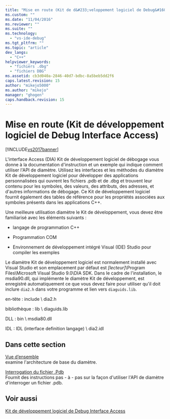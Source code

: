 ```yaml
---
title: "Mise en route (Kit de d&#233;veloppement logiciel de Debug&#160;Interface&#160;Access) | Microsoft Docs"
ms.custom: ""
ms.date: "11/04/2016"
ms.reviewer: ""
ms.suite: ""
ms.technology: 
  - "vs-ide-debug"
ms.tgt_pltfrm: ""
ms.topic: "article"
dev_langs: 
  - "C++"
helpviewer_keywords: 
  - "fichiers .dbg"
  - "fichiers DBG"
ms.assetid: cb3d040a-2846-40d7-bdbc-8a5beb5dd2f6
caps.latest.revision: 15
author: "mikejo5000"
ms.author: "mikejo"
manager: "ghogen"
caps.handback.revision: 15
---
```

# Mise en route (Kit de d&#233;veloppement logiciel de Debug&#160;Interface&#160;Access)
[!INCLUDE[vs2017banner](../../code-quality/includes/vs2017banner.md)]

L'interface Access \(DIA\) Kit de développement logiciel de débogage vous donne à la documentation d'instruction et un exemple qui indique comment utiliser l'API de diamètre.  Utilisez les interfaces et les méthodes du diamètre Kit de développement logiciel pour développer des applications personnalisées qui ouvrent les fichiers .pdb et de .dbg et trouvent leur contenu pour les symboles, des valeurs, des attributs, des adresses, et d'autres informations de débogage.  Ce Kit de développement logiciel fournit également des tables de référence pour les propriétés associées aux symboles présents dans les applications C\+\+.  
  
 Une meilleure utilisation diamètre le Kit de développement, vous devez être familiarisé avec les éléments suivants :  
  
-   langage de programmation C\+\+  
  
-   Programmation COM  
  
-   Environnement de développement intégré Visual \(IDE\) Studio pour compiler les exemples  
  
 Le diamètre Kit de développement logiciel est normalement installé avec Visual Studio et son emplacement par défaut est *\[lecteur\]*\\Program Files\\Microsoft Visual Studio 9.0\\DIA SDK.  Dans le cadre de l'installation, le msdia90.dll, qui implémente le diamètre Kit de développement, est enregistré automatiquement ce que vous devez faire pour utiliser qu'il doit inclure `dia2.h` dans votre programme et lien vers `diaguids.lib`.  
  
 en\-tête : include \\ dia2.h  
  
 bibliothèque : lib \\ diaguids.lib  
  
 DLL : bin \\ msdia80.dll  
  
 IDL : IDL \(interface definition langage\) \\ dia2.idl  
  
## Dans cette section  
 [Vue d’ensemble](../../debugger/debug-interface-access/overview-debug-interface-access-sdk.md)  
 examine l'architecture de base du diamètre.  
  
 [Interrogation du fichier .Pdb](../../debugger/debug-interface-access/querying-the-dot-pdb-file.md)  
 Fournit des instructions pas \- à \- pas sur la façon d'utiliser l'API de diamètre d'interroger un fichier .pdb.  
  
## Voir aussi  
 [Kit de développement logiciel de Debug Interface Access](../../debugger/debug-interface-access/debug-interface-access-sdk.md)